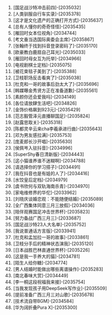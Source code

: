 
1. [国足战沙特冲击前四]-[2035032]
1. [人类驯服自行车实录]-[2035378]
1. [这才是文化遗产的正确打开方式]-[2035637]
1. [总有人懂你的奇奇怪怪]-[2035435]
1. [雁回时女本位视角]-[2034744]
1. [考文垂当选国际奥委会主席]-[2035867]
1. [张翰终于找到抖音登录密码了]-[2035170]
1. [欧豪教白鹿扇自己耳光]-[2035033]
1. [雁回时母女互为托举]-[2034966]
1. [电视剧棋士定档]-[2035075]
1. [被花束毯子美到了]-[2035388]
1. [卫枝职场反击看爽了]-[2035038]
1. [杜克和一哥的故事后劲太大了]-[2035696]
1. [韩媒曝金秀贤方正在准备道歉]-[2035561]
1. [素颜你还会爱我吗]-[2034149]
1. [各位请放肆生活吧]-[2034826]
1. [金饰价格飙到923元]-[2035429]
1. [范志毅管泽元直播聊国足]-[2035824]
1. [赵露思取关]-[2035318]
1. [陈都灵辛云来cha李羲承进行曲]-[2035643]
1. [邓为男友感拉满]-[2035753]
1. [庞麦郎长沙开唱]-[2035630]
1. [侯佩岑入驻抖音]-[2034996]
1. [SuperShy春日清新版]-[2034443]
1. [这小猫谁养谁不迷糊啊]-[2034788]
1. [请选择你的学习搭子]-[2034491]
1. [我在抖音也是有娃的人了]-[2034416]
1. [水饺皇后定档]-[2034979]
1. [虞书欣何与双轨海南杀青]-[2034970]
1. [家电维修界的华佗]-[2033962]
1. [刘晓庆谈婚恋观：不能随便结婚]-[2035089]
1. [全广西集体同意三月三放假]-[2034036]
1. [陪伴观赛国足冲击世界杯]-[2035823]
1. [努力备战广西三月三]-[2033687]
1. [国足战沙特23人大名单]-[2035752]
1. [我说普通话方言版]-[2033941]
1. [杜克和孟加拉一哥的故事]-[2033861]
1. [卫枝分手后的精神状态演我]-[2035120]
1. [日本战胜巴林直通世界杯]-[2035226]
1. [这是我一手养大的猫]-[2034781]
1. [陌生人给你糖]-[2034774]
1. [男人结婚时能做出哪些离谱操作]-[2035283]
1. [南北春味大赏]-[2034449]
1. [李一桐这段祝福我来接]-[2035754]
1. [当我发现孩子用DeepSeek写作业]-[2035509]
1. [提前准备广西三月三对山歌]-[2035678]
1. [技术流自带BGM]-[2034584]
1. [华为阔折叠Pura X]-[2035300]